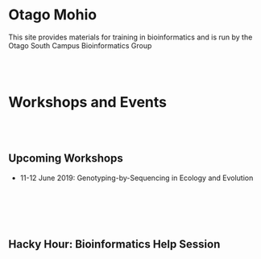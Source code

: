 # Otago Mohio

This site provides materials for training in bioinformatics and is run by the Otago South Campus Bioinformatics Group

<br/><br/>
# Workshops and Events

<br/><br/>
## Upcoming Workshops

- 11-12 June 2019: Genotyping-by-Sequencing in Ecology and Evolution

<br/><br/>
<br/><br/>
## Hacky Hour: Bioinformatics Help Session

